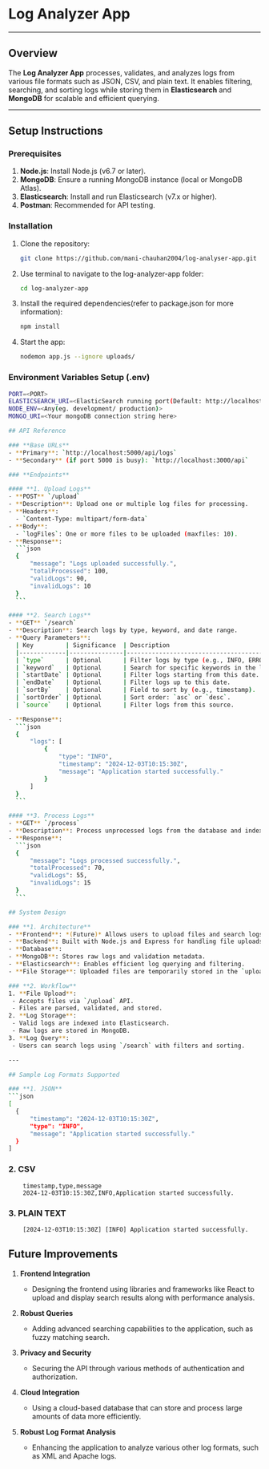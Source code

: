# Log Analyzer App

---

## Overview

The **Log Analyzer App** processes, validates, and analyzes logs from various file formats such as JSON, CSV, and plain text. It enables filtering, searching, and sorting logs while storing them in **Elasticsearch** and **MongoDB** for scalable and efficient querying.

---

## Setup Instructions

### Prerequisites
1. **Node.js**: Install Node.js (v6.7 or later).
2. **MongoDB**: Ensure a running MongoDB instance (local or MongoDB Atlas).
3. **Elasticsearch**: Install and run Elasticsearch (v7.x or higher).
4. **Postman**: Recommended for API testing.

### Installation
1. Clone the repository:
   ```bash
   git clone https://github.com/mani-chauhan2004/log-analyser-app.git

2. Use terminal to navigate to the log-analyzer-app folder:
    ```bash
   cd log-analyzer-app

3. Install the required dependencies(refer to package.json for more information):
    ```bash
   npm install

4. Start the app:
    ```bash
   nodemon app.js --ignore uploads/

### Environment Variables Setup (.env) 
  ```bash
  PORT=<PORT>
  ELASTICSEARCH_URI=<ElasticSearch running port(Default: http://localhost:9200)>
  NODE_ENV=<Any(eg. development/ production)>
  MONGO_URI=<Your mongoDB connection string here>

## API Reference

### **Base URLs**
- **Primary**: `http://localhost:5000/api/logs`
- **Secondary** (if port 5000 is busy): `http://localhost:3000/api`

### **Endpoints**

#### **1. Upload Logs**
- **POST** `/upload`
  - **Description**: Upload one or multiple log files for processing.
  - **Headers**: 
    - `Content-Type: multipart/form-data`
  - **Body**: 
    - `logFiles`: One or more files to be uploaded (maxfiles: 10).
  - **Response**:
    ```json
    {
        "message": "Logs uploaded successfully.",
        "totalProcessed": 100,
        "validLogs": 90,
        "invalidLogs": 10
    }
    ```

#### **2. Search Logs**
- **GET** `/search`
  - **Description**: Search logs by type, keyword, and date range.
  - **Query Parameters**:
    | Key         | Significance  | Description                                  |
    |-------------|---------------|----------------------------------------------|
    | `type`      | Optional      | Filter logs by type (e.g., INFO, ERROR).     |
    | `keyword`   | Optional      | Search for specific keywords in the logs.   |
    | `startDate` | Optional      | Filter logs starting from this date.        |
    | `endDate`   | Optional      | Filter logs up to this date.                |
    | `sortBy`    | Optional      | Field to sort by (e.g., timestamp).         |
    | `sortOrder` | Optional      | Sort order: `asc` or `desc`.                |
    | `source`    | Optional      | Filter logs from this source.               |

  - **Response**:
    ```json
    {
        "logs": [
            {
                "type": "INFO",
                "timestamp": "2024-12-03T10:15:30Z",
                "message": "Application started successfully."
            }
        ]
    }
    ```

#### **3. Process Logs**
- **GET** `/process`
  - **Description**: Process unprocessed logs from the database and index them into Elasticsearch.
  - **Response**:
    ```json
    {
        "message": "Logs processed successfully.",
        "totalProcessed": 70,
        "validLogs": 55,
        "invalidLogs": 15
    }
    ```

## System Design

### **1. Architecture**
- **Frontend**: *(Future)* Allows users to upload files and search logs.
- **Backend**: Built with Node.js and Express for handling file uploads, log validation, and querying.
- **Database**:
  - **MongoDB**: Stores raw logs and validation metadata.
  - **Elasticsearch**: Enables efficient log querying and filtering.
- **File Storage**: Uploaded files are temporarily stored in the `uploads/` directory.

### **2. Workflow**
1. **File Upload**:
   - Accepts files via `/upload` API.
   - Files are parsed, validated, and stored.
2. **Log Storage**:
   - Valid logs are indexed into Elasticsearch.
   - Raw logs are stored in MongoDB.
3. **Log Query**:
   - Users can search logs using `/search` with filters and sorting.

---

## Sample Log Formats Supported

### **1. JSON**
```json
[
    {
        "timestamp": "2024-12-03T10:15:30Z",
        "type": "INFO",
        "message": "Application started successfully."
    }
]
```

### **2. CSV**
```
    timestamp,type,message
    2024-12-03T10:15:30Z,INFO,Application started successfully.
```

### **3. PLAIN TEXT**
```
    [2024-12-03T10:15:30Z] [INFO] Application started successfully.

```

## Future Improvements

1. **Frontend Integration**
   - Designing the frontend using libraries and frameworks like React to upload and display search results along with performance analysis.

2. **Robust Queries**
   - Adding advanced searching capabilities to the application, such as fuzzy matching search.

3. **Privacy and Security**
   - Securing the API through various methods of authentication and authorization.

4. **Cloud Integration**
   - Using a cloud-based database that can store and process large amounts of data more efficiently.

5. **Robust Log Format Analysis**
   - Enhancing the application to analyze various other log formats, such as XML and Apache logs.
